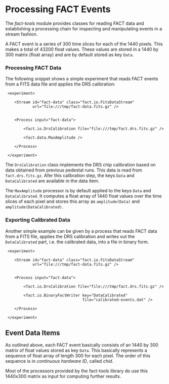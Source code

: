 Processing FACT Events
======================

The *fact-tools* module provides classes for reading FACT data and establishing
a processing chain for inspecting and manipulating events in a stream fashion.

A FACT event is a series of 300 time slices for each of the 1440 pixels. This
makes a total of 43200 float values. These values are stored in a 1440 by 300
matrix (float array) and are by default stored as key `Data`.




### Processing FACT Data

The following snippet shows a simple experiment that reads FACT events from a
FITS data file and applies the DRS calibration:

     <experiment>

        <Stream id="fact-data" class="fact.io.FitsDataStream"
                url="file:///tmp/fact-data.fits.gz" />


        <Process input="fact-data">
          
            <fact.io.DrsCalibration file="file:///tmp/fact.drs.fits.gz" />
        
            <fact.data.MaxAmplitude />
            
        </Process>

     </experiment>

The `DrsCalibration` class implements the DRS chip calibration based on data
obtained from previous pedestal runs. This data is read from `fact.drs.fits.gz`.
Afer this calibration step, the keys `Data` and `DataCalibrated` are available
in the data item.

The `MaxAmplitude` processor is by default applied to the keys `Data` and
`DataCalibrated`. It computes a float array of 1440 float values over the
time slices of each pixel and stores this array as `amplitude(Data)` and
`amplitude(DataCalibrated)`.


### Exporting Calibrated Data

Another simple example can be given by a process that reads FACT data from
a FITS file, applies the DRS calibration and writes out the `DataCalibrated`
part, i.e. the calibrated data, into a file in binary form.

     <experiment>

        <Stream id="fact-data" class="fact.io.FitsDataStream"
                url="file:///tmp/fact-data.fits.gz" />


        <Process input="fact-data">
          
            <fact.io.DrsCalibration file="file:///tmp/fact.drs.fits.gz" />

            <fact.io.BinaryFactWriter key="DataCalibrated"
                                      file="calibrated-events.dat" />
            
        </Process>

     </experiment>



Event Data Items
----------------

As outlined above, each FACT event basically consists of an 1440 by 300
matrix of float values stored as key `Data`. This basically represents a
sequence of float array of length 300 for each pixel. The order of this
sequence is in *continuous hardware ID*, called *chid*.

Most of the processors provided by the fact-tools library do use this
1440x300 matrix as input for computing further results. 
